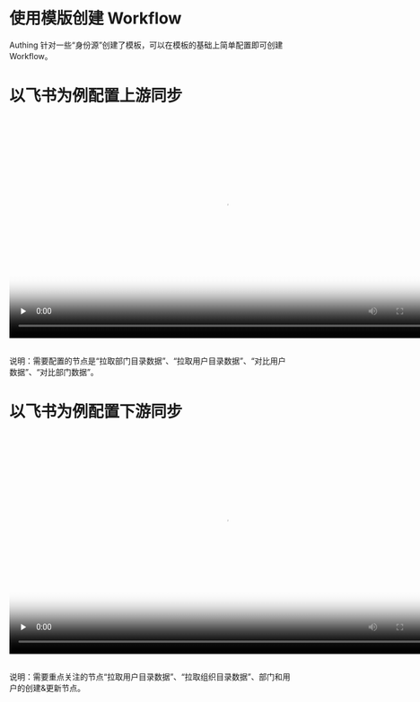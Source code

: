 # 使用模版创建 Workflow

Authing 针对一些“身份源”创建了模板，可以在模板的基础上简单配置即可创建 Workflow。

# 以飞书为例配置上游同步

<p style="margin: 30px auto;">
  <video id="video" width="768px" controls="controls" preload="none" poster="../static/上游封面图.jpg">
    <source id="mp4" src="https://files.authing.co/videos/workflow-downstream-template.mp4" type="video/mp4">
  </video>
</p>


说明：需要配置的节点是“拉取部门目录数据”、“拉取用户目录数据”、“对比用户数据”、“对比部门数据”。

# 以飞书为例配置下游同步

<p style="margin: 30px auto;">
  <video id="video" width="768px" controls="controls" preload="none" poster="../static/下游封面图.jpg">
    <source id="mp4" src="https://files.authing.co/videos/workflow-upstream-template.mp4" type="video/mp4">
  </video>
</p>

说明：需要重点关注的节点“拉取用户目录数据”、“拉取组织目录数据”、部门和用户的创建&更新节点。
